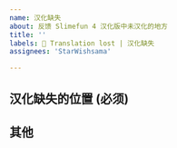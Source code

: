 ```yaml
---
name: 汉化缺失
about: 反馈 Slimefun 4 汉化版中未汉化的地方
title: ''
labels: 📜 Translation lost | 汉化缺失
assignees: 'StarWishsama'

---
```

## 汉化缺失的位置 (必须)

## 其他
